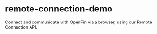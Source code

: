 # remote-connection-demo
Connect and communicate with OpenFin via a browser, using our Remote Connection API.
